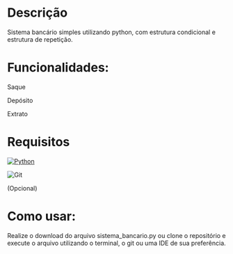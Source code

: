 # Descrição

Sistema bancário simples utilizando python, com estrutura condicional e estrutura de repetição.

# Funcionalidades:

Saque

Depósito

Extrato

# Requisitos

[![Python](https://img.shields.io/badge/Python-FFD43B?style=for-the-badge&logo=python&logoColor=blue)](https://www.python.org/)

![Git](https://img.shields.io/badge/Git-FF0000?style=for-the-badge&logo=Git&logoColor=white) 

(Opcional)


# Como usar:

Realize o download do arquivo sistema_bancario.py ou clone o repositório e execute o arquivo utilizando o terminal, o git ou uma IDE de sua preferência.

